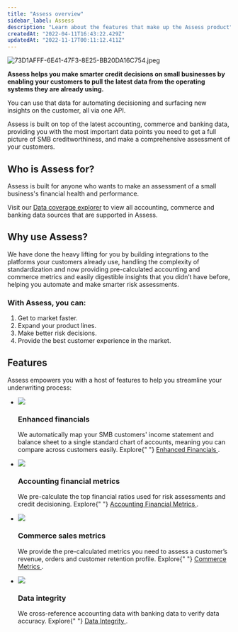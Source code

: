 ```yaml
---
title: "Assess overview"
sidebar_label: Assess
description: "Learn about the features that make up the Assess product"
createdAt: "2022-04-11T16:43:22.429Z"
updatedAt: "2022-11-17T00:11:12.411Z"
---
```


![](/img/old/f0c6d43-73D1AFFF-6E41-47F3-8E25-BB20DA16C754.jpeg "73D1AFFF-6E41-47F3-8E25-BB20DA16C754.jpeg")

**Assess helps you make smarter credit decisions on small businesses by enabling your customers to pull the latest data from the operating systems they are already using.**

You can use that data for automating decisioning and surfacing new insights on the customer, all via one API.

Assess is built on top of the latest accounting, commerce and banking data, providing you with the most important data points you need to get a full picture of SMB creditworthiness, and make a comprehensive assessment of your customers.

## Who is Assess for?

Assess is built for anyone who wants to make an assessment of a small business's financial health and performance.

Visit our <a className="external" href="https://knowledge.codat.io/coverage/products/4e02a90f-e61c-463b-9aaf-55b0e5087792" target="_blank">Data coverage explorer</a> to view all accounting, commerce and banking data sources that are supported in Assess.

## Why use Assess?

We have done the heavy lifting for you by building integrations to the platforms your customers already use, handling the complexity of standardization and now providing pre-calculated accounting and commerce metrics and easily digestible insights that you didn’t have before, helping you automate and make smarter risk assessments.

### With Assess, you can:

1. Get to market faster.
2. Expand your product lines.
3. Make better risk decisions.
4. Provide the best customer experience in the market.

## Features

Assess empowers you with a host of features to help you streamline your underwriting process:

<ul className="card-container col-2">
  <li className="card">
    <div class="header">
      <img
        src="https://www.codat.io/wp-content/themes/class/dist/images/copy-feature-bullet.svg"
        class="mini-icon"
      />
      <h3>Enhanced financials</h3>
    </div>
    <p>
      We automatically map your SMB customers' income statement and balance
      sheet to a single standard chart of accounts, meaning you can compare
      across customers easily. Explore{" "}
      <a href="/assess/reports/enhanced-financials/financials">
        Enhanced Financials
      </a>
      .
    </p>
  </li>

  <li className="card">
    <div class="header">
      <img
        src="https://www.codat.io/wp-content/themes/class/dist/images/copy-feature-bullet.svg"
        class="mini-icon"
      />
      <h3>Accounting financial metrics</h3>
    </div>
    <p>
      We pre-calculate the top financial ratios used for risk assessments and
      credit decisioning. Explore{" "}
      <a href="/assess/metrics/accounting/overview">
        Accounting Financial Metrics
      </a>
      .
    </p>
  </li>

  <li className="card">
    <div class="header">
      <img
        src="https://www.codat.io/wp-content/themes/class/dist/images/copy-feature-bullet.svg"
        class="mini-icon"
      />
      <h3>Commerce sales metrics</h3>
    </div>
    <p>
      We provide the pre-calculated metrics you need to assess a customer’s
      revenue, orders and customer retention profile. Explore{" "}
      <a href="/assess/metrics/commerce/overview">
        Commerce Metrics
      </a>
      .
    </p>
  </li>

  <li className="card">
    <div class="header">
      <img
        src="https://www.codat.io/wp-content/themes/class/dist/images/copy-feature-bullet.svg"
        class="mini-icon"
      />
      <h3>Data integrity</h3>
    </div>
    <p>
      We cross-reference accounting data with banking data to verify data
      accuracy. Explore{" "}
      <a href="/assess/data-integrity">
        Data Integrity
      </a>
      .
    </p>
  </li>
</ul>
